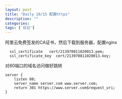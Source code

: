 ```yaml
---
layout: post
title: "Daily 10/15 配置https"
description: ""
categories: 
tags: ['日记']
---
```

 


阿里云免费签发的CA证书，然后下载到服务器，配置nginx

```
  ssl_certificate   cert/213970811020013.pem;
  ssl_certificate_key  cert/213970811020013.key;
```

对80端口的域名访问做好跳转
```
server {
	listen 80;
    server_name server.com www.server.com;
    return 301 https://www.server.com$request_uri;
}

```


